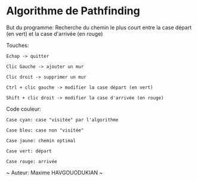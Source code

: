# Algorithme de Pathfinding

But du programme: Recherche du chemin le plus court entre la case départ (en vert) et la case d'arrivée (en rouge)

Touches:

    Echap -> quitter

    Clic Gauche -> ajouter un mur
  
    Clic droit -> supprimer un mur

    Ctrl + clic gauche -> modifier la case départ (en vert) 

    Shift + clic droit -> modifier la case d'arrivée (en rouge)



Code couleur:

    Case cyan: case "visitée" par l'algorithme

    Case bleu: case non "visitée"
  
    Case jaune: chemin optimal
  
    Case vert: départ
  
    Case rouge: arrivée

~ Auteur: Maxime HAVGOUODUKIAN ~
